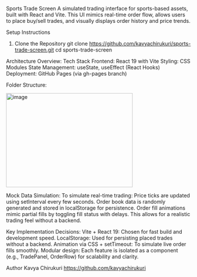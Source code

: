 Sports Trade Screen
A simulated trading interface for sports-based assets, built with React and Vite. This UI mimics real-time order flow, allows users to place buy/sell trades, and visually displays order history and price trends.

Setup Instructions
1. Clone the Repository
git clone https://github.com/kavyachirukuri/sports-trade-screen.git
cd sports-trade-screen

Architecture Overview:
Tech Stack
Frontend: React 19 with Vite
Styling: CSS Modules
State Management: useState, useEffect (React Hooks)
Deployment: GitHub Pages (via gh-pages branch)

Folder Structure:

<img width="345" height="257" alt="image" src="https://github.com/user-attachments/assets/8c24d48d-2e9b-439d-a989-5f480208b0cf" />


Mock Data Simulation:
To simulate real-time trading:
Price ticks are updated using setInterval every few seconds.
Order book data is randomly generated and stored in localStorage for persistence.
Order fill animations mimic partial fills by toggling fill status with delays.
This allows for a realistic trading feel without a backend.

Key Implementation Decisions:
Vite + React 19: Chosen for fast build and development speed.
LocalStorage: Used for persisting placed trades without a backend.
Animation via CSS + setTimeout: To simulate live order fills smoothly.
Modular design: Each feature is isolated as a component (e.g., TradePanel, OrderRow) for scalability and clarity.

Author
Kavya Chirukuri
https://github.com/kavyachirukuri
